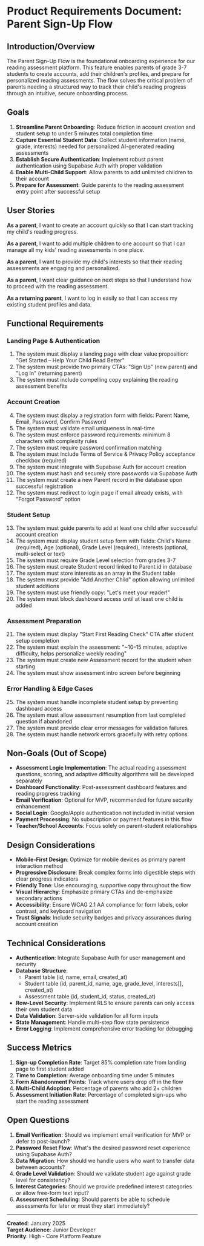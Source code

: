 # Product Requirements Document: Parent Sign-Up Flow

## Introduction/Overview

The Parent Sign-Up Flow is the foundational onboarding experience for our reading assessment platform. This feature enables parents of grade 3-7 students to create accounts, add their children's profiles, and prepare for personalized reading assessments. The flow solves the critical problem of parents needing a structured way to track their child's reading progress through an intuitive, secure onboarding process.

## Goals

1. **Streamline Parent Onboarding**: Reduce friction in account creation and student setup to under 5 minutes total completion time
2. **Capture Essential Student Data**: Collect student information (name, grade, interests) needed for personalized AI-generated reading assessments
3. **Establish Secure Authentication**: Implement robust parent authentication using Supabase Auth with proper validation
4. **Enable Multi-Child Support**: Allow parents to add unlimited children to their account
5. **Prepare for Assessment**: Guide parents to the reading assessment entry point after successful setup

## User Stories

**As a parent**, I want to create an account quickly so that I can start tracking my child's reading progress.

**As a parent**, I want to add multiple children to one account so that I can manage all my kids' reading assessments in one place.

**As a parent**, I want to provide my child's interests so that their reading assessments are engaging and personalized.

**As a parent**, I want clear guidance on next steps so that I understand how to proceed with the reading assessment.

**As a returning parent**, I want to log in easily so that I can access my existing student profiles and data.

## Functional Requirements

### Landing Page & Authentication
1. The system must display a landing page with clear value proposition: "Get Started – Help Your Child Read Better"
2. The system must provide two primary CTAs: "Sign Up" (new parent) and "Log In" (returning parent)
3. The system must include compelling copy explaining the reading assessment benefits

### Account Creation
4. The system must display a registration form with fields: Parent Name, Email, Password, Confirm Password
5. The system must validate email uniqueness in real-time
6. The system must enforce password requirements: minimum 8 characters with complexity rules
7. The system must require password confirmation matching
8. The system must include Terms of Service & Privacy Policy acceptance checkbox (required)
9. The system must integrate with Supabase Auth for account creation
10. The system must hash and securely store passwords via Supabase Auth
11. The system must create a new Parent record in the database upon successful registration
12. The system must redirect to login page if email already exists, with "Forgot Password" option

### Student Setup
13. The system must guide parents to add at least one child after successful account creation
14. The system must display student setup form with fields: Child's Name (required), Age (optional), Grade Level (required), Interests (optional, multi-select or text)
15. The system must require Grade Level selection from grades 3-7
16. The system must create Student record linked to Parent.id in database
17. The system must store interests as an array in the Student table
18. The system must provide "Add Another Child" option allowing unlimited student additions
19. The system must use friendly copy: "Let's meet your reader!"
20. The system must block dashboard access until at least one child is added

### Assessment Preparation
21. The system must display "Start First Reading Check" CTA after student setup completion
22. The system must explain the assessment: "~10–15 minutes, adaptive difficulty, helps personalize weekly reading"
23. The system must create new Assessment record for the student when starting
24. The system must show assessment intro screen before beginning

### Error Handling & Edge Cases
25. The system must handle incomplete student setup by preventing dashboard access
26. The system must allow assessment resumption from last completed question if abandoned
27. The system must provide clear error messages for validation failures
28. The system must handle network errors gracefully with retry options

## Non-Goals (Out of Scope)

- **Assessment Logic Implementation**: The actual reading assessment questions, scoring, and adaptive difficulty algorithms will be developed separately
- **Dashboard Functionality**: Post-assessment dashboard features and reading progress tracking
- **Email Verification**: Optional for MVP, recommended for future security enhancement  
- **Social Login**: Google/Apple authentication not included in initial version
- **Payment Processing**: No subscription or payment features in this flow
- **Teacher/School Accounts**: Focus solely on parent-student relationships

## Design Considerations

- **Mobile-First Design**: Optimize for mobile devices as primary parent interaction method
- **Progressive Disclosure**: Break complex forms into digestible steps with clear progress indicators
- **Friendly Tone**: Use encouraging, supportive copy throughout the flow
- **Visual Hierarchy**: Emphasize primary CTAs and de-emphasize secondary actions
- **Accessibility**: Ensure WCAG 2.1 AA compliance for form labels, color contrast, and keyboard navigation
- **Trust Signals**: Include security badges and privacy assurances during account creation

## Technical Considerations

- **Authentication**: Integrate Supabase Auth for user management and security
- **Database Structure**: 
  - Parent table (id, name, email, created_at)
  - Student table (id, parent_id, name, age, grade_level, interests[], created_at)
  - Assessment table (id, student_id, status, created_at)
- **Row-Level Security**: Implement RLS to ensure parents can only access their own student data
- **Data Validation**: Server-side validation for all form inputs
- **State Management**: Handle multi-step flow state persistence
- **Error Logging**: Implement comprehensive error tracking for debugging

## Success Metrics

1. **Sign-up Completion Rate**: Target 85% completion rate from landing page to first student added
2. **Time to Completion**: Average onboarding time under 5 minutes
3. **Form Abandonment Points**: Track where users drop off in the flow
4. **Multi-Child Adoption**: Percentage of parents who add 2+ children
5. **Assessment Initiation Rate**: Percentage of completed sign-ups who start the reading assessment

## Open Questions

1. **Email Verification**: Should we implement email verification for MVP or defer to post-launch?
2. **Password Reset Flow**: What's the desired password reset experience using Supabase Auth?
3. **Data Migration**: How should we handle users who want to transfer data between accounts?
4. **Grade Level Validation**: Should we validate student age against grade level for consistency?
5. **Interest Categories**: Should we provide predefined interest categories or allow free-form text input?
6. **Assessment Scheduling**: Should parents be able to schedule assessments for later or must they start immediately?

---

**Created**: January 2025  
**Target Audience**: Junior Developer  
**Priority**: High - Core Platform Feature 
